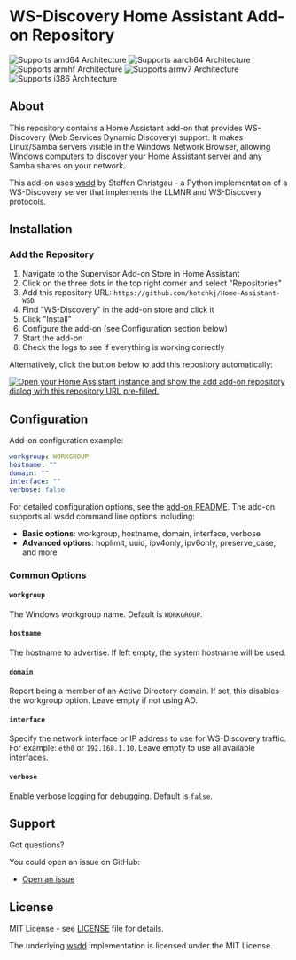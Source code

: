 # WS-Discovery Home Assistant Add-on Repository

![Supports amd64 Architecture][amd64-shield]
![Supports aarch64 Architecture][aarch64-shield]
![Supports armhf Architecture][armhf-shield]
![Supports armv7 Architecture][armv7-shield]
![Supports i386 Architecture][i386-shield]

## About

This repository contains a Home Assistant add-on that provides WS-Discovery (Web Services Dynamic Discovery) support. It makes Linux/Samba servers visible in the Windows Network Browser, allowing Windows computers to discover your Home Assistant server and any Samba shares on your network.

This add-on uses [wsdd](https://github.com/christgau/wsdd) by Steffen Christgau - a Python implementation of a WS-Discovery server that implements the LLMNR and WS-Discovery protocols.

## Installation

### Add the Repository

1. Navigate to the Supervisor Add-on Store in Home Assistant
2. Click on the three dots in the top right corner and select "Repositories"
3. Add this repository URL: `https://github.com/hotchkj/Home-Assistant-WSD`
4. Find "WS-Discovery" in the add-on store and click it
5. Click "Install"
6. Configure the add-on (see Configuration section below)
7. Start the add-on
8. Check the logs to see if everything is working correctly

Alternatively, click the button below to add this repository automatically:

[![Open your Home Assistant instance and show the add add-on repository dialog with this repository URL pre-filled.](https://my.home-assistant.io/badges/supervisor_add_addon_repository.svg)](https://my.home-assistant.io/redirect/supervisor_add_addon_repository/?repository_url=https%3A%2F%2Fgithub.com%2Fhotchkj%2FHome-Assistant-WSD)

## Configuration

Add-on configuration example:

```yaml
workgroup: WORKGROUP
hostname: ""
domain: ""
interface: ""
verbose: false
```

For detailed configuration options, see the [add-on README](ws-discovery/README.md). The add-on supports all wsdd command line options including:

- **Basic options**: workgroup, hostname, domain, interface, verbose
- **Advanced options**: hoplimit, uuid, ipv4only, ipv6only, preserve_case, and more

### Common Options

#### `workgroup`
The Windows workgroup name. Default is `WORKGROUP`.

#### `hostname`
The hostname to advertise. If left empty, the system hostname will be used.

#### `domain`
Report being a member of an Active Directory domain. If set, this disables the workgroup option. Leave empty if not using AD.

#### `interface`
Specify the network interface or IP address to use for WS-Discovery traffic. For example: `eth0` or `192.168.1.10`. Leave empty to use all available interfaces.

#### `verbose`
Enable verbose logging for debugging. Default is `false`.

## Support

Got questions?

You could open an issue on GitHub:

- [Open an issue](https://github.com/hotchkj/Home-Assistant-WSD/issues)

## License

MIT License - see [LICENSE](LICENSE) file for details.

The underlying [wsdd](https://github.com/christgau/wsdd) implementation is licensed under the MIT License.

[amd64-shield]: https://img.shields.io/badge/amd64-yes-green.svg
[aarch64-shield]: https://img.shields.io/badge/aarch64-yes-green.svg
[armhf-shield]: https://img.shields.io/badge/armhf-yes-green.svg
[armv7-shield]: https://img.shields.io/badge/armv7-yes-green.svg
[i386-shield]: https://img.shields.io/badge/i386-yes-green.svg
